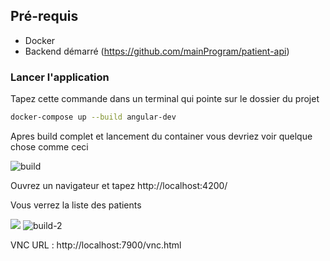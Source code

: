 ## Pré-requis
- Docker
- Backend démarré (https://github.com/mainProgram/patient-api)

### Lancer l'application
Tapez cette commande dans un terminal qui pointe sur le dossier du projet

```bash
docker-compose up --build angular-dev
```
Apres build complet et lancement du container vous devriez voir quelque chose comme ceci

![build](https://github.com/user-attachments/assets/1a34d92d-33e0-4baa-9e60-d706082fd9c0)

Ouvrez un navigateur et tapez  http://localhost:4200/

Vous verrez la liste des patients

![](C:\Users\fazeyna\Pictures\Screenshots\build-2.png)
![build-2](https://github.com/user-attachments/assets/32f2e5f8-3182-4183-9aae-6940038ffff3)

VNC URL : http://localhost:7900/vnc.html
